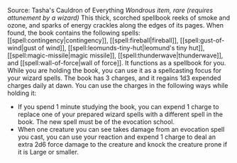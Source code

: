 Source: Tasha's Cauldron of Everything
*Wondrous item, rare (requires attunement by a wizard)*
This thick, scorched spellbook reeks of smoke and ozone, and sparks of energy crackles along the edges of its pages. When found, the book contains the following spells: [[spell:contingency|contingency]], [[spell:fireball|fireball]], [[spell:gust-of-wind|gust of wind]], [[spell:leomunds-tiny-hut|leomund's tiny hut]], [[spell:magic-missile|magic missile]], [[spell:thunderwave|thunderwave]], and [[spell:wall-of-force|wall of force]]. It functions as a spellbook for you.
While you are holding the book, you can use it as a spellcasting focus for your wizard spells.
The book has 3 charges, and it regains 1d3 expended charges daily at dawn. You can use the charges in the following ways while holding it:
* If you spend 1 minute studying the book, you can expend 1 charge to replace one of your prepared wizard spells with a different spell in the book. The new spell must be of the evocation school.
* When one creature you can see takes damage from an evocation spell you cast, you can use your reaction and expend 1 charge to deal an extra 2d6 force damage to the creature and knock the creature prone if it is Large or smaller.